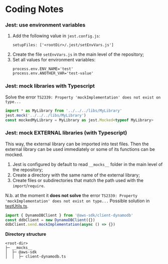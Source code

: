 # Coding Notes

### Jest: use environment variables
1. Add the following value in `jest.config.js`:
   ```
   setupFiles: ['<rootDir>/.jest/setEnvVars.js']
    ```
2. Create the file `setEnvVars.js` in the main level of the repository;
3. Set all values for environment variables:
   ```
   process.env.ENV_NAME='test'
   process.env.ANOTHER_VAR='test-value'
   ```

### Jest: mock libraries with Typescript
Solve the error `TS2339: Property 'mockImplementation' does not exist on type...`
```typescript
import * as MyLibrary from '../../../libs/MyLibrary'
jest.mock('../../../libs/MyLibrary')
const mockedMyLibrary = MyLibrary as jest.Mocked<typeof MyLibrary>
```

### Jest: mock EXTERNAL libraries (with Typescript)
This way, the external library can be imported into test files.
Then the external library can be used immediately or some of its functions can be mocked.
1. Jest is configured by default to read `__mocks__` folder in the main level of the repository;
2. Create a directory with the same name of the external library;
3. Create files or subdirectories that match the path used with the `import`/`require`.

N.b. at the moment it **does not solve** the error `TS2339: Property 'mockImplementation' does not exist on type...`
Possible solution in [testUtils.ts](..%2Fsrc%2F__tests__%2FtestUtils.ts).

```typescript
import { DynamoDBClient } from '@aws-sdk/client-dynamodb'
const ddbClient = new DynamoDBClient({})
ddbClient.send.mockImplementation(async () => {})
```
**Directory structure**
```
<root-dir>
├─ __mocks__
│  ├─ @aws-sdk 
│  │  ├─ client-dynamodb.ts
```
